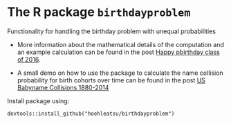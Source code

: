 # The R package `birthdayproblem`

Functionality for handling the birthday problem with unequal probabilities

* More information about the mathematical details of the computation and an example calculation
can be found in the post [Happy pbirthday class of 2016](http://staff.math.su.se/hoehle/blog/2017/02/13/bday.html). 

* A small demo on how to use the package to calculate the name collision probability for birth cohorts over time can be found in the post [US Babyname Collisions 1880-2014](http://staff.math.su.se/hoehle/blog/2017/03/01/morebabynames.html)

Install package using:

    devtools::install_github("hoehleatsu/birthdayproblem")

```

